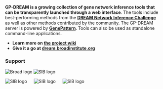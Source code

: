 **GP-DREAM is a growing collection of gene network inference tools that can be transparently launched through a web interface**.
The tools include best-performing methods from the [**DREAM Network Inference Challenge**](http://dreamchallenges.org/) as well 
as other methods contributed by the community. The GP-DREAM server is powered by 
[**GenePattern**](http://www.broadinstitute.org/cancer/software/genepattern/). Tools can also be used as standalone command-line 
applications.

* **Learn more on [the project wiki](https://github.com/marbach/gpdream/wiki)**
* **Give it a go at [dream.broadinstitute.org](http://dream.broadinstitute.org)**

### Support

![Broad logo](https://github.com/marbach/gpdream/blob/master/wiki/images/unil_logo.png)
![SIB logo](https://github.com/marbach/gpdream/blob/master/wiki/images/sib_logo.png)

![SIB logo](https://github.com/marbach/gpdream/blob/master/wiki/images/broad_logo.png) `  `
![SIB logo](https://github.com/marbach/gpdream/blob/master/wiki/images/mit_logo.png) `  `
![SIB logo](https://github.com/marbach/gpdream/blob/master/wiki/images/ibm_logo.jpg)
